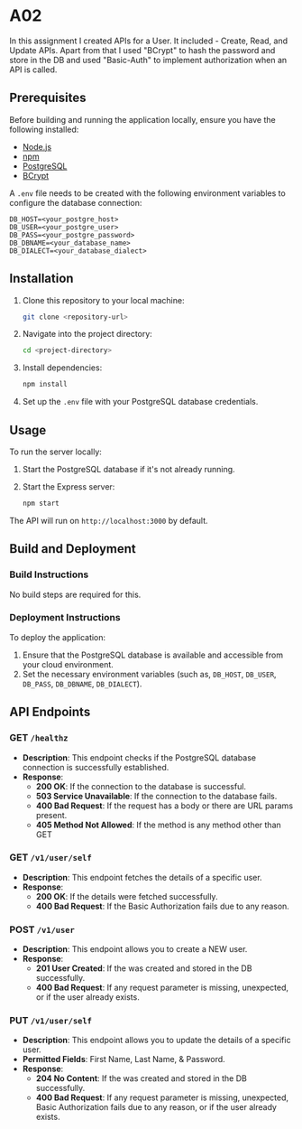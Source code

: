 # A02

In this assignment I created APIs for a User. It included - Create, Read, and Update APIs. Apart from that I used "BCrypt" to hash the password and store in the DB and used "Basic-Auth" to implement authorization when an API is called.

## Prerequisites

Before building and running the application locally, ensure you have the following installed:

- [Node.js](https://nodejs.org/en/download/)
- [npm](https://www.npmjs.com/get-npm)
- [PostgreSQL](https://www.postgresql.org/download/)
- [BCrypt](https://www.npmjs.com/package/bcrypt)

A `.env` file needs to be created with the following environment variables to configure the database connection:

```
DB_HOST=<your_postgre_host>
DB_USER=<your_postgre_user>
DB_PASS=<your_postgre_password>
DB_DBNAME=<your_database_name>
DB_DIALECT=<your_database_dialect>
```  

## Installation

1. Clone this repository to your local machine:

    ```bash
    git clone <repository-url>
    ```

2. Navigate into the project directory:

    ```bash
    cd <project-directory>
    ```

3. Install dependencies:

    ```bash
    npm install
    ```

4. Set up the `.env` file with your PostgreSQL database credentials.

## Usage

To run the server locally:

1. Start the PostgreSQL database if it's not already running.

2. Start the Express server:

    ```bash
    npm start
    ```

The API will run on `http://localhost:3000` by default.

## Build and Deployment

### Build Instructions

No build steps are required for this.

### Deployment Instructions

To deploy the application:

1. Ensure that the PostgreSQL database is available and accessible from your cloud environment.
2. Set the necessary environment variables (such as, `DB_HOST`, `DB_USER`, `DB_PASS`, `DB_DBNAME`, `DB_DIALECT`).

## API Endpoints

### GET `/healthz`

- **Description**: This endpoint checks if the PostgreSQL database connection is successfully established.
- **Response**:
  - **200 OK**: If the connection to the database is successful.
  - **503 Service Unavailable**: If the connection to the database fails.
  - **400 Bad Request**: If the request has a body or there are URL params present.
  - **405 Method Not Allowed**: If the method is any method other than GET

### GET `/v1/user/self`

- **Description**: This endpoint fetches the details of a specific user.
- **Response**:
  - **200 OK**: If the details were fetched successfully.
  - **400 Bad Request**: If the Basic Authorization fails due to any reason.

### POST `/v1/user`

- **Description**: This endpoint allows you to create a NEW user.
- **Response**:
  - **201 User Created**: If the was created and stored in the DB successfully.
  - **400 Bad Request**: If any request parameter is missing, unexpected, or if the user already exists.

### PUT `/v1/user/self`

- **Description**: This endpoint allows you to update the details of a specific user.
- **Permitted Fields**: First Name, Last Name, & Password.
- **Response**:
  - **204 No Content**: If the was created and stored in the DB successfully.
  - **400 Bad Request**: If any request parameter is missing, unexpected, Basic Authorization fails due to any reason, or if the user already exists.
